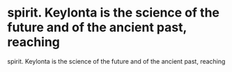 # spirit. Keylonta is the science of the future and of the ancient past, reaching

spirit. Keylonta is the science of the future and of the ancient past, reaching